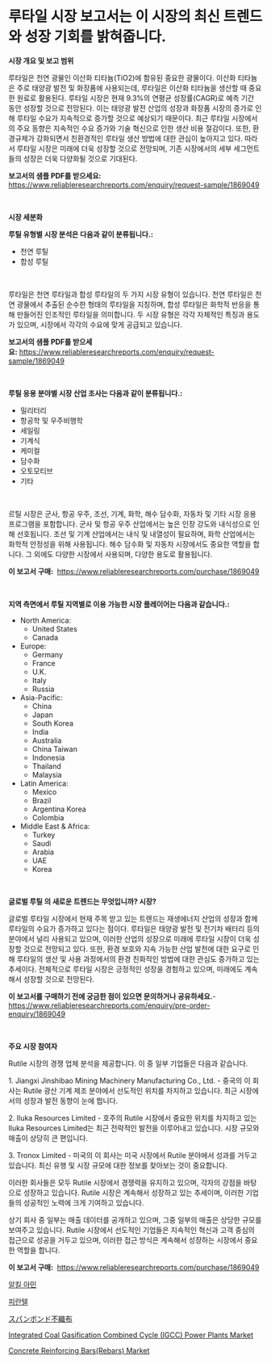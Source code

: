 <p><h1>루타일 시장 보고서는 이 시장의 최신 트렌드와 성장 기회를 밝혀줍니다.</h1></p><p><strong>시장 개요 및 보고 범위</strong></p>
<p><p>루타일은 천연 광물인 이산화 티타늄(TiO2)에 함유된 중요한 광물이다. 이산화 티타늄은 주로 태양광 발전 및 화장품에 사용되는데, 루타일은 이산화 티타늄을 생산할 때 중요한 원료로 활용된다. 루타일 시장은 현재 9.3%의 연평균 성장률(CAGR)로 예측 기간 동안 성장할 것으로 전망된다. 이는 태양광 발전 산업의 성장과 화장품 시장의 증가로 인해 루타일 수요가 지속적으로 증가할 것으로 예상되기 때문이다. 최근 루타일 시장에서의 주요 동향은 지속적인 수요 증가와 기술 혁신으로 인한 생산 비용 절감이다. 또한, 환경규제가 강화되면서 친환경적인 루타일 생산 방법에 대한 관심이 높아지고 있다. 따라서 루타일 시장은 미래에 더욱 성장할 것으로 전망되며, 기존 시장에서의 세부 세그먼트들의 성장은 더욱 다양화될 것으로 기대된다.</p></p>
<p><strong>보고서의 샘플 PDF를 받으세요:</strong> <a href="https://www.reliableresearchreports.com/enquiry/request-sample/1869049">https://www.reliableresearchreports.com/enquiry/request-sample/1869049</a></p>
<p>&nbsp;</p>
<p><strong>시장 세분화</strong></p>
<p><strong>루틸 유형별 시장 분석은 다음과 같이 분류됩니다.:</strong></p>
<p><ul><li>천연 루틸</li><li>합성 루틸</li></ul></p>
<p>&nbsp;</p>
<p><p>루타일은 천연 루타일과 합성 루타일의 두 가지 시장 유형이 있습니다. 천연 루타일은 천연 광물에서 추출된 순수한 형태의 루타일을 지칭하며, 합성 루타일은 화학적 반응을 통해 만들어진 인조적인 루타일을 의미합니다. 두 시장 유형은 각각 자체적인 특징과 용도가 있으며, 시장에서 각각의 수요에 맞게 공급되고 있습니다.</p></p>
<p><strong>보고서의 샘플 PDF를 받으세요:</strong>&nbsp;<a href="https://www.reliableresearchreports.com/enquiry/request-sample/1869049">https://www.reliableresearchreports.com/enquiry/request-sample/1869049</a></p>
<p>&nbsp;</p>
<p><strong> 루틸 응용 분야별 시장 산업 조사는 다음과 같이 분류됩니다.:</strong></p>
<p><ul><li>밀리터리</li><li>항공학 및 우주비행학</li><li>세일링</li><li>기계식</li><li>케미컬</li><li>담수화</li><li>오토모티브</li><li>기타</li></ul></p>
<p>&nbsp;</p>
<p><p>르틸 시장은 군사, 항공 우주, 조선, 기계, 화학, 해수 담수화, 자동차 및 기타 시장 응용 프로그램을 포함합니다. 군사 및 항공 우주 산업에서는 높은 인장 강도와 내식성으로 인해 선호됩니다. 조선 및 기계 산업에서는 내식 및 내열성이 필요하며, 화학 산업에서는 화학적 안정성을 위해 사용됩니다. 해수 담수화 및 자동차 시장에서도 중요한 역할을 합니다. 그 외에도 다양한 시장에서 사용되며, 다양한 용도로 활용됩니다.</p></p>
<p><strong>이 보고서 구매:</strong>&nbsp; <a href="https://www.reliableresearchreports.com/purchase/1869049">https://www.reliableresearchreports.com/purchase/1869049</a></p>
<p>&nbsp;</p>
<p><strong>지역 측면에서 루틸 지역별로 이용 가능한 시장 플레이어는 다음과 같습니다.:</strong></p>
<p><ul>
    <li>
        North America:
        <ul>
            <li>United States</li>
            <li>Canada</li>
        </ul>
    </li>
    <li>
        Europe:
        <ul>
            <li>Germany</li>
            <li>France</li>
            <li>U.K.</li>
            <li>Italy</li>
            <li>Russia</li>
        </ul>
    </li>
    <li>
        Asia-Pacific:
        <ul>
            <li>China</li>
            <li>Japan</li>
            <li>South Korea</li>
            <li>India</li>
            <li>Australia</li>
            <li>China Taiwan</li>
            <li>Indonesia</li>
            <li>Thailand</li>
            <li>Malaysia</li>
        </ul>
    </li>
    <li>
        Latin America:
        <ul>
            <li>Mexico</li>
            <li>Brazil</li>
            <li>Argentina Korea</li>
            <li>Colombia</li>
        </ul>
    </li>
    <li>
        Middle East & Africa:
        <ul>
            <li>Turkey</li>
            <li>Saudi</li>
            <li>Arabia</li>
            <li>UAE</li>
            <li>Korea</li>
        </ul>
    </li>
    </ul></p>
<p>&nbsp;</p>
<p><strong>글로벌 루틸 의 새로운 트렌드는 무엇입니까? 시장?</strong></p>
<p><p>글로벌 루타일 시장에서 현재 주목 받고 있는 트렌드는 재생에너지 산업의 성장과 함께 루타일의 수요가 증가하고 있다는 점이다. 루타일은 태양광 발전 및 전기차 배터리 등의 분야에서 널리 사용되고 있으며, 이러한 산업의 성장으로 미래에 루타일 시장이 더욱 성장할 것으로 전망되고 있다. 또한, 환경 보호와 지속 가능한 산업 발전에 대한 요구로 인해 루타일의 생산 및 사용 과정에서의 환경 친화적인 방법에 대한 관심도 증가하고 있는 추세이다. 전체적으로 루타일 시장은 긍정적인 성장을 경험하고 있으며, 미래에도 계속해서 성장할 것으로 전망된다.</p></p>
<p><strong>이 보고서를 구매하기 전에 궁금한 점이 있으면 문의하거나 공유하세요.</strong>- <a href="https://www.reliableresearchreports.com/enquiry/pre-order-enquiry/1869049">https://www.reliableresearchreports.com/enquiry/pre-order-enquiry/1869049</a></p>
<p>&nbsp;</p>
<p><strong>주요 시장 참여자</strong></p>
<p><p>Rutile 시장의 경쟁 업체 분석을 제공합니다. 이 중 일부 기업들은 다음과 같습니다.</p><p>1. Jiangxi Jinshibao Mining Machinery Manufacturing Co., Ltd. - 중국의 이 회사는 Rutile 광산 기계 제조 분야에서 선도적인 위치를 차지하고 있습니다. 최근 시장에서의 성장과 발전 동향이 눈에 띕니다.</p><p>2. Iluka Resources Limited - 호주의 Rutile 시장에서 중요한 위치를 차지하고 있는 Iluka Resources Limited는 최근 전략적인 발전을 이루어내고 있습니다. 시장 규모와 매출이 상당히 큰 편입니다.</p><p>3. Tronox Limited - 미국의 이 회사는 미국 시장에서 Rutile 분야에서 성과를 거두고 있습니다. 최신 유행 및 시장 규모에 대한 정보를 찾아보는 것이 중요합니다.</p><p>이러한 회사들은 모두 Rutile 시장에서 경쟁력을 유지하고 있으며, 각자의 강점을 바탕으로 성장하고 있습니다. Rutile 시장은 계속해서 성장하고 있는 추세이며, 이러한 기업들의 성공적인 노력에 크게 기여하고 있습니다. </p><p>상기 회사 중 일부는 매출 데이터를 공개하고 있으며, 그중 일부의 매출은 상당한 규모를 보여주고 있습니다. Rutile 시장에서 선도적인 기업들은 지속적인 혁신과 고객 중심의 접근으로 성공을 거두고 있으며, 이러한 접근 방식은 계속해서 성장하는 시장에서 중요한 역할을 합니다.</p></p>
<p><strong>이 보고서 구매:</strong>&nbsp;&nbsp;<a href="https://www.reliableresearchreports.com/purchase/1869049">https://www.reliableresearchreports.com/purchase/1869049</a></p>
<p><p><a href="https://github.com/nuekbpymrrz5/Market-Research-Report-List-1/blob/main/18231393111.md">알킬 아민</a></p><p><a href="https://medium.com/@chickenlegs8687/%ED%94%BC-%EB%9E%80-%ED%85%94-%EC%8B%9C%EC%9E%A5-%EC%9C%A0%ED%98%95-%EC%9D%91%EC%9A%A9-%EB%B0%8F-%EC%A7%80%EB%A6%AC%EB%B3%84-%EC%A2%85%ED%95%A9-%ED%8F%89%EA%B0%80-b076c551bed7">피란텔</a></p><p><a href="https://github.com/jkjreqjscoxx7/Market-Research-Report-List-1/blob/main/60683113568.md">スパンボンド不織布</a></p><p><a href="https://issuu.com/reportprime-2/docs/integrated-coal-gasification-combined-cycle-igcc-p">Integrated Coal Gasification Combined Cycle (IGCC) Power Plants Market</a></p><p><a href="https://issuu.com/reportprime-2/docs/concrete-reinforcing-barsrebars-market-size-2030.p">Concrete Reinforcing Bars(Rebars) Market</a></p></p>
